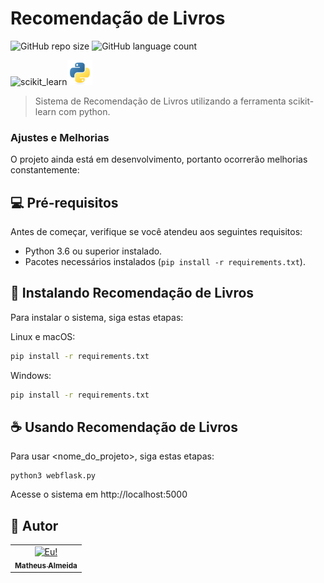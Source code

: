 # Recomendação de Livros

![GitHub repo size](https://img.shields.io/github/repo-size/msalmeida1/MachineLearning?style=for-the-badge)
![GitHub language count](https://img.shields.io/github/languages/count/msalmeida1/MachineLearning?style=for-the-badge)

<img src="https://upload.wikimedia.org/wikipedia/commons/0/05/Scikit_learn_logo_small.svg" alt="scikit_learn" width="40" height="40"/><img src="https://raw.githubusercontent.com/devicons/devicon/master/icons/python/python-original.svg" alt="python" width="40" height="40"/>   

> Sistema de Recomendação de Livros utilizando a ferramenta scikit-learn com python.

### Ajustes e Melhorias

O projeto ainda está em desenvolvimento, portanto ocorrerão melhorias constantemente:

## 💻 Pré-requisitos

Antes de começar, verifique se você atendeu aos seguintes requisitos:

- Python 3.6 ou superior instalado.
- Pacotes necessários instalados (`pip install -r requirements.txt`).

## 🚀 Instalando Recomendação de Livros

Para instalar o sistema, siga estas etapas:

Linux e macOS:

```bash
pip install -r requirements.txt
```

Windows:   

```bash
pip install -r requirements.txt
```   

## ☕ Usando Recomendação de Livros

Para usar <nome_do_projeto>, siga estas etapas:

```
python3 webflask.py
```

Acesse o sistema em http://localhost:5000

## 🤝 Autor

<table>
  <tr>
    <td align="center">
      <a href="https://github.com/msalmeida1">
        <img src="https://avatars3.githubusercontent.com/u/12345678" width="100px;" alt="Eu!"/><br>
        <sub>
          <b>Matheus Almeida</b>
        </sub>
      </a>
    </td>
  </tr>
</table>
